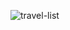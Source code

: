 
![travel-list](https://github.com/MartonMolditz/travel-list/assets/125396702/dc4fa646-e3d3-4569-9404-3cc496a8701d)
